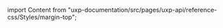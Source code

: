 
import Content from "uxp-documentation/src/pages/uxp-api/reference-css/Styles/margin-top";

<Content query="product=photoshop"/>
